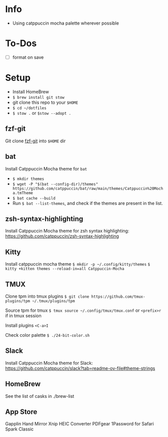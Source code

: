 # Info

- Using catppuccin mocha palette wherever possible

# To-Dos

- [ ] format on save

# Setup

- Install HomeBrew
- `$ brew install git stow`
- git clone this repo to your `$HOME`
- `$ cd ~/dotfiles`
- `$ stow .` or `$stow --adopt .`

## fzf-git

Git clone [fzf-git](https://github.com/oitan/fzf-git.sh) into `$HOME` dir

## bat

Install Catppuccin Mocha theme for `bat`

- `$ mkdir themes`
- `$ wget -P "$(bat --config-dir)/themes" https://github.com/catppuccin/bat/raw/main/themes/Catppuccin%20Mocha.tmTheme`
- `$ bat cache --build`
- Run `$ bat --list-themes`, and check if the themes are present in the list.

## zsh-syntax-highlighting

Install Catppuccin Mocha theme for zsh syntax highlighting: https://github.com/catppuccin/zsh-syntax-highlighting

## Kitty

Install catppuccin mocha theme
`$ mkdir -p ~/.config/kitty/themes`
`$ kitty +kitten themes --reload-in=all Catppuccin-Mocha`

## TMUX

Clone tpm into tmux plugins
`$ git clone https://github.com/tmux-plugins/tpm ~/.tmux/plugins/tpm`

Source tpm for tmux
`$ tmux source ~/.config/tmux/tmux.conf` or `<prefix>r` if in tmux session

Install plugins
`<C-a>I`

Check color palette
`$ ./24-bit-color.sh`

## Slack

Install Catppuccin Mocha theme for Slack: https://github.com/catppuccin/slack?tab=readme-ov-file#theme-strings

## HomeBrew

See the list of casks in ./brew-list

## App Store

Gapplin
Hand Mirror
Xnip
HEIC Converter
PDFgear
1Password for Safari
Spark Classic
